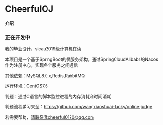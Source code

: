 # CheerfulOJ

#### 介绍
### 正在开发中
我的毕业设计，sicau2019级计算机在读

本项目是一个基于SpringBoot的微服务架构，通过SpringCloudAlibaba的Nacos作为注册中心，实现各个服务之间通信

其他依赖：MySQL8.0.x,Redis,RabbitMQ

运行环境：CentOS7.6

判题：通过C语言的脚本监控进程的内存消耗和时间消耗

判题流程学习来至：https://github.com/wangxiaoshuai-lucky/online-judge

若需要帮助，请联系我cheerful0120@qq.com
